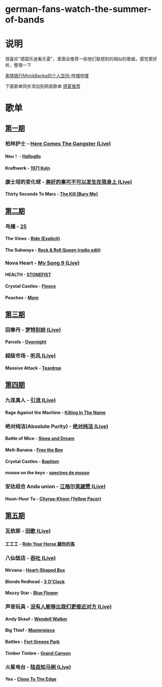 # german-fans-watch-the-summer-of-bands

# 说明
很喜欢"德国乐迷看乐夏"，里面会推荐一些他们联想到的相似的歌曲，感觉更好听，整理一下

[表情银行MimikBanka的个人空间-哔哩哔哩](https://b23.tv/1NqFbiM)

下面歌单同步添加到网易歌单
[德夏推荐](https://music.163.com/playlist?id=8713283023&userid=69151403)

# 歌单
## [第一期](https://b23.tv/0C1e51B)
### 柏林护士 - [Here Comes The Gangster (Live)](http://music.163.com/song/2071926348?userid=69151403)
#### Neu！ - [Hallogllo](http://music.163.com/song/17534642?userid=69151403)
#### Kraftwerk - [1971 Koln](https://youtu.be/jzJ1IaEhuOo?si=VhS77gls-jBZOA8K)
### 康士坦的变化球 - [美好的事可不可以发生在我身上 (Live)](http://music.163.com/song/2071928229?userid=69151403)
#### Thirty Seconds To Mars - [The Kill [Bury Me]](http://music.163.com/song/22435862?userid=69151403)
## [第二期](https://b23.tv/QhSCmNC) 
### 鸟撞 - [25](http://music.163.com/song/2072595502?userid=69151403)
#### The Vines - [Ride (Explicit)](http://music.163.com/song/22592788?userid=69151403)
#### The Subways - [Rock & Roll Queen (radio edit)](http://music.163.com/song/413834283?userid=69151403)
### Nova Heart - [My Song 9 (Live)](http://music.163.com/song/2074676516?userid=69151403)
#### HEALTH - [STONEFIST](http://music.163.com/song/33781925?userid=69151403)
#### Crystal Castles - [Fleece](http://music.163.com/song/426027450?userid=69151403)
#### Peaches - [More](http://music.163.com/song/18206526?userid=69151403)
## [第三期](https://b23.tv/zFt4cxn) 
### 回春丹 - [梦特别娇 (Live)](http://music.163.com/song/2074367145?userid=69151403)
#### Parcels - [Overnight](http://music.163.com/song/485612743?userid=69151403)
### 超级市场 - [听风 (Live)](http://music.163.com/song/2074367227?userid=69151403)
#### Massive Attack - [Teardrop](http://music.163.com/song/22575474?userid=69151403)
## [第四期](https://b23.tv/clLyaiX)  
### 九连真人 - [引流 (Live)](http://music.163.com/song/2074369080?userid=69151403)
#### Rage Against the Machine - [Killing In The Name](http://music.163.com/song/18831018?userid=69151403)
### 绝对纯洁(Absolute Purity) - [绝对纯洁 (Live)](http://music.163.com/song/2074367300?userid=69151403)
#### Battle of Mice - [Sleep and Dream](http://music.163.com/song/16828263?userid=69151403)
#### Melt-Banana - [Free the Bee](http://music.163.com/song/1875136015?userid=69151403)
#### Crystal Castles - [Baptism](http://music.163.com/song/17159436?userid=69151403)
#### mouse on the keys - [spectres de mouse](http://music.163.com/song/22670800?userid=69151403)
### 安达组合 Anda union - [江格尔英雄赞 (Live)](http://music.163.com/song/2074367338?userid=69151403)
#### Huun-Huur Tu - [Chyraa-Khoor (Yellow Pacer)](http://music.163.com/song/1294068086?userid=69151403)
## [第五期](https://b23.tv/nds8umj)  
### 瓦依那 - [田歌 (Live)](http://music.163.com/song/2076687802?userid=69151403)
#### 工工工 - [Ride Your Horse 騎你的馬](http://music.163.com/song/1372913871?userid=69151403)
### 八仙饭店 - [吞吐 (Live)](http://music.163.com/song/2076687813?userid=69151403)
#### Nirvana - [Heart-Shaped Box](http://music.163.com/song/21304050?userid=69151403)
#### Blonde Redhead - [3 O'Clock](http://music.163.com/song/502528468?userid=69151403)
#### Mazzy Star - [Blue Flower](http://music.163.com/song/22472673?userid=69151403)
### 声音玩具 - [没有人能够比我们更接近对方 (Live)](http://music.163.com/song/2076688882?userid=69151403)
#### Andy Shauf - [Wendell Walker](http://music.163.com/song/507585741?userid=69151403)
#### Big Thief - [Masterpiece](http://music.163.com/song/415786177?userid=69151403)
#### Battles - [Fort Greene Park](http://music.163.com/song/1396961119?userid=69151403)
#### Timber Timbre - [Grand Canyon](http://music.163.com/song/28315377?userid=69151403)
### 火星电台 - [陆垚知马俐 (Live)](http://music.163.com/song/2076688864?userid=69151403)
#### Yes - [Close To The Edge](http://music.163.com/song/2020371216?userid=69151403)




